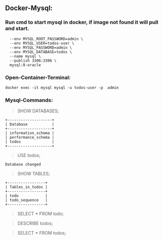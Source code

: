 ## Docker-Mysql:

### Run cmd to start mysql in docker, if image not found it will pull and start.

```docker start --detach \ 
  --env MYSQL_ROOT_PASSWORD=admin \
  --env MYSQL_USER=todos-user \
  --env MYSQL_PASSWORD=admin \
  --env MYSQL_DATABASE=todos \
  --name mysql \
  --publish 3306:3306 \
  mysql:8-oracle
```

### Open-Container-Terminal:

```docker exec -it mysql mysql -u todos-user -p  admin```


### Mysql-Commands:


>SHOW DATABASES;
```
+--------------------+
| Database           |
+--------------------+
| information_schema |
| performance_schema |
| todos              |
+--------------------+
```

>USE todos;

```
Database changed
```

>SHOW TABLES;

```
+-----------------+
| Tables_in_todos |
+-----------------+
| todo            |
| todo_sequence   |
+-----------------+
```

>SELECT * FROM todo;

>DESCRIBE todos;

>SELECT * FROM todos;
